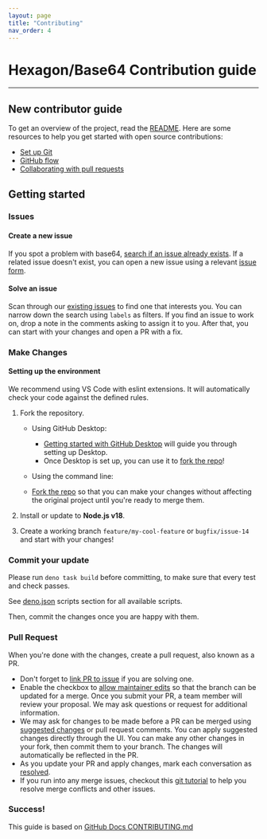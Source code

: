 ```yaml
---
layout: page
title: "Contributing"
nav_order: 4
---
```


# Hexagon/Base64 Contribution guide

---

## New contributor guide

To get an overview of the project, read the [README](https://github.com/hexagon/base64). Here are some resources to help you get started with open source contributions:

-   [Set up Git](https://docs.github.com/en/get-started/quickstart/set-up-git)
-   [GitHub flow](https://docs.github.com/en/get-started/quickstart/github-flow)
-   [Collaborating with pull requests](https://docs.github.com/en/github/collaborating-with-pull-requests)

## Getting started

### Issues

#### Create a new issue

If you spot a problem with base64, [search if an issue already exists](https://docs.github.com/en/github/searching-for-information-on-github/searching-on-github/searching-issues-and-pull-requests#search-by-the-title-body-or-comments). If a related issue doesn't exist, you can open a new issue using a relevant [issue form](https://github.com/hexagon/base64/issues/new/choose).

#### Solve an issue

Scan through our [existing issues](https://github.com/hexagon/base64/issues) to find one that interests you. You can narrow down the search using `labels` as filters. If you find an issue to work on, drop a note in the comments asking to assign it to you. After that, you can start with your changes and open a PR with a fix.

### Make Changes

#### Setting up the environment

We recommend using VS Code with eslint extensions. It will automatically check your code against the defined rules.

1.  Fork the repository.
    -   Using GitHub Desktop:
        -   [Getting started with GitHub Desktop](https://docs.github.com/en/desktop/installing-and-configuring-github-desktop/getting-started-with-github-desktop) will guide you through setting up Desktop.
         -   Once Desktop is set up, you can use it to [fork the repo](https://docs.github.com/en/desktop/contributing-and-collaborating-using-github-desktop/cloning-and-forking-repositories-from-github-desktop)!

    -   Using the command line:
    -   [Fork the repo](https://docs.github.com/en/github/getting-started-with-github/fork-a-repo#fork-an-example-repository) so that you can make your changes without affecting the original project until you're ready to merge them.

3.   Install or update to **Node.js v18**.

3.   Create a working branch ```feature/my-cool-feature``` or ```bugfix/issue-14``` and start with your changes!

### Commit your update

Please run ```deno task build``` before committing, to make sure that every test and check passes.

See [deno.json](/deno.json) scripts section for all available scripts.

Then, commit the changes once you are happy with them.

### Pull Request

When you're done with the changes, create a pull request, also known as a PR.
-   Don't forget to [link PR to issue](https://docs.github.com/en/issues/tracking-your-work-with-issues/linking-a-pull-request-to-an-issue) if you are solving one.
-   Enable the checkbox to [allow maintainer edits](https://docs.github.com/en/github/collaborating-with-issues-and-pull-requests/allowing-changes-to-a-pull-request-branch-created-from-a-fork) so that the branch can be updated for a merge.
Once you submit your PR, a team member will review your proposal. We may ask questions or request for additional information.
-   We may ask for changes to be made before a PR can be merged using [suggested changes](https://docs.github.com/en/github/collaborating-with-issues-and-pull-requests/incorporating-feedback-in-your-pull-request) or pull request comments. You can apply suggested changes directly through the UI. You can make any other changes in your fork, then commit them to your branch.  The changes will automatically be reflected in the PR.
-   As you update your PR and apply changes, mark each conversation as [resolved](https://docs.github.com/en/github/collaborating-with-issues-and-pull-requests/commenting-on-a-pull-request#resolving-conversations).
-   If you run into any merge issues, checkout this [git tutorial](https://lab.github.com/githubtraining/managing-merge-conflicts) to help you resolve merge conflicts and other issues.

### Success!

This guide is based on [GitHub Docs CONTRIBUTING.md](https://github.com/github/docs/blob/main/.github/CONTRIBUTING.md)
